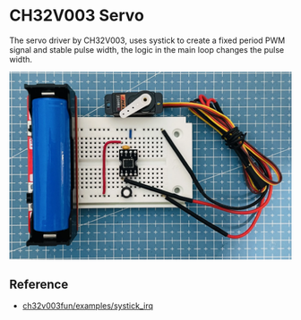 # CH32V003 Servo

The servo driver by CH32V003, uses systick to create a fixed period PWM signal and stable pulse width, the logic in the main loop changes the pulse width.

![CH32V003 Servo](images/CH32V003_Servo.webp)

## Reference

- [ch32v003fun/examples/systick_irq](https://github.com/cnlohr/ch32v003fun/blob/master/examples/systick_irq/systick_irq.c)
